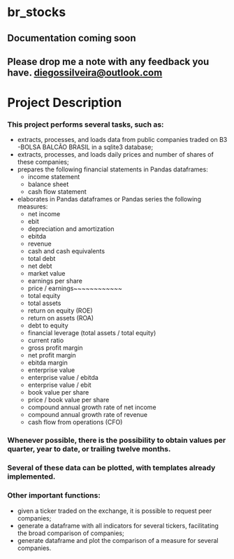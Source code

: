 # br_stocks
## Documentation coming soon
## Please drop me a note with any feedback you have. diegossilveira@outlook.com

# Project Description
### This project performs several tasks, such as:
* extracts, processes, and loads data from public companies traded on B3 -BOLSA BALCÃO BRASIL in a sqlite3 database;
* extracts, processes, and loads daily prices and number of shares of these companies;
* prepares the following financial statements in Pandas dataframes:
  * income statement
  * balance sheet
  * cash flow statement
* elaborates in Pandas dataframes or Pandas series the following measures:
  * net income
  * ebit
  * depreciation and amortization
  * ebitda
  * revenue
  * cash and cash equivalents
  * total debt
  * net debt
  * market value
  * earnings per share
  * price / earnings~~~~~~~~~~~~
  * total equity
  * total assets
  * return on equity (ROE)
  * return on assets (ROA)
  * debt to equity
  * financial leverage (total assets / total equity)
  * current ratio
  * gross profit margin
  * net profit margin
  * ebitda margin
  * enterprise value
  * enterprise value / ebitda
  * enterprise value / ebit
  * book value per share
  * price / book value per share
  * compound annual growth rate of net income
  * compound annual growth rate of revenue
  * cash flow from operations (CFO)
 
### Whenever possible, there is the possibility to obtain values per quarter, year to date, or trailing twelve months.
### Several of these data can be plotted, with templates already implemented.
### Other important functions:
* given a ticker traded on the exchange, it is possible to request peer companies;
* generate a dataframe with all indicators for several tickers, facilitating the broad comparison of companies;
* generate dataframe and plot the comparison of a measure for several companies.
